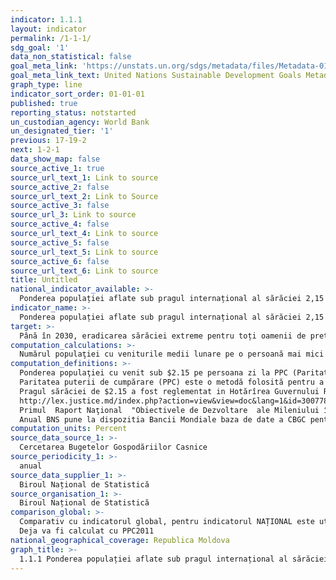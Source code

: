 ```yaml
---
indicator: 1.1.1
layout: indicator
permalink: /1-1-1/
sdg_goal: '1'
data_non_statistical: false
goal_meta_link: 'https://unstats.un.org/sdgs/metadata/files/Metadata-01-01-01a.pdf'
goal_meta_link_text: United Nations Sustainable Development Goals Metadata (pdf 894kB)
graph_type: line
indicator_sort_order: 01-01-01
published: true
reporting_status: notstarted
un_custodian_agency: World Bank
un_designated_tier: '1'
previous: 17-19-2
next: 1-2-1
data_show_map: false
source_active_1: true
source_url_text_1: Link to source
source_active_2: false
source_url_text_2: Link to Source
source_active_3: false
source_url_3: Link to source
source_active_4: false
source_url_text_4: Link to source
source_active_5: false
source_url_text_5: Link to source
source_active_6: false
source_url_text_6: Link to source
title: Untitled
national_indicator_available: >-
  Ponderea populației aflate sub pragul internațional al sărăciei 2,15 $ pe zi, pe sexe, grupe de vârstă, statut ocupațional și mediu de reședință (urban / rural)
indicator_name: >-
  Ponderea populației aflate sub pragul internațional al sărăciei 2,15 $ pe zi, pe sexe, grupe de vârstă, statut ocupațional și mediu de reședință (urban / rural)
target: >-
  Până în 2030, eradicarea sărăciei extreme pentru toți oamenii de pretutindeni, măsurată în prezent ca număr de persoane care trăiesc cu mai puțin de 1,25 $ pe zi
computation_calculations: >-
  Numărul populaţiei cu veniturile medii lunare pe o persoană mai mici decît valoarea pragului internațional al sărăciei ($2.15 pe persoana zi la PPC), în perioada de referinţă   / numărul total al populaţiei în anul de referinţă *100
computation_definitions: >-
  Ponderea populaţiei cu venit sub $2.15 pe persoana zi la PPC (Paritatea puterii de cumpărare). <br> 
  Paritatea puterii de cumpărare (PPC) este o metodă folosită pentru a calcula o rată de schimb alternativă între monedele a două țări. PPC-ul măsoară puterea de cumpărare a   unei monede, într-o unitate de măsură internațională (de regulă, dolari), deoarece bunurile și serviciile au prețuri diferite în unele țări comparativ cu altele.<br> 
  Pragul sărăciei de $2.15 a fost reglementat in Hotărîrea Guvernului RM Nr. 288 din 15.03.2005 cu privire la aprobarea Obiectivelor de Dezvoltare ale Mileniului în Republica   Moldova pînă în 2015 şi a Primului  Raport Naţional  "Obiectivele de Dezvoltare  ale Mileniului în Republica Moldova"<br> 
  http://lex.justice.md/index.php?action=view&view=doc&lang=1&id=300778<br> 
  Primul  Raport Naţional  "Obiectivele de Dezvoltare  ale Mileniului în Republica Moldova" http://md.one.un.org/content/dam/unct/moldova/docs/pub/mdg/first%20mdg%20rom.pdf<br> 
  Anual BNS pune la dispozitia Bancii Mondiale baza de date a CBGC pentru calcule aditionale la nivel global (global poverty).
computation_units: Percent
source_data_source_1: >-
  Cercetarea Bugetelor Gospodăriilor Casnice
source_periodicity_1: >-
  anual
source_data_supplier_1: >-
  Biroul Național de Statistică
source_organisation_1: >-
  Biroul Național de Statistică
comparison_global: >-
  Comparativ cu indicatorul global, pentru indicatorul NAȚIONAL este utilizat pragul 2,15$ pe zi si PPC pentru anul 1996<br> 
  Deja va fi calculat cu PPC2011
national_geographical_coverage: Republica Moldova
graph_title: >-
  1.1.1 Ponderea populației aflate sub pragul internațional al sărăciei 2,15 $ pe zi, pe sexe, grupe de vârstă, statut ocupațional și mediu de reședință (urban / rural)
---
```

